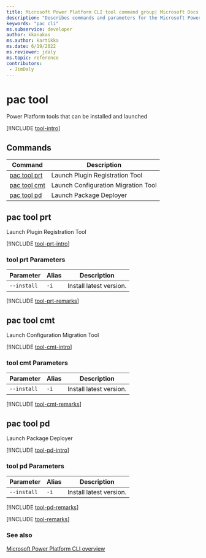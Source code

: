 ```yaml
---
title: Microsoft Power Platform CLI tool command group| Microsoft Docs
description: "Describes commands and parameters for the Microsoft Power Platform CLI tool command group."
keywords: "pac cli"
ms.subservice: developer
author: kkanakas
ms.author: kartikka
ms.date: 6/19/2022
ms.reviewer: jdaly
ms.topic: reference
contributors: 
 - JimDaly
---
```

<!-- 
Do not edit this file. 
This file is generated by a program and any changes will be overwritten when this topic is re-generated.
Use the include files to add additional content to this topic.
-->
# pac tool

Power Platform tools that can be installed and launched

[!INCLUDE [tool-intro](includes/tool-intro.md)]

## Commands

|Command|Description|
|---------|---------|
|[pac tool prt](#pac-tool-prt)|Launch Plugin Registration Tool|
|[pac tool cmt](#pac-tool-cmt)|Launch Configuration Migration Tool|
|[pac tool pd](#pac-tool-pd)|Launch Package Deployer|


## pac tool prt

Launch Plugin Registration Tool

[!INCLUDE [tool-prt-intro](includes/tool-prt-intro.md)]

### tool prt Parameters

|Parameter|Alias|Description|
|---------|---------|---------|
|`--install`|`-i`|Install latest version.|

[!INCLUDE [tool-prt-remarks](includes/tool-prt-remarks.md)]

## pac tool cmt

Launch Configuration Migration Tool

[!INCLUDE [tool-cmt-intro](includes/tool-cmt-intro.md)]

### tool cmt Parameters

|Parameter|Alias|Description|
|---------|---------|---------|
|`--install`|`-i`|Install latest version.|

[!INCLUDE [tool-cmt-remarks](includes/tool-cmt-remarks.md)]

## pac tool pd

Launch Package Deployer

[!INCLUDE [tool-pd-intro](includes/tool-pd-intro.md)]

### tool pd Parameters

|Parameter|Alias|Description|
|---------|---------|---------|
|`--install`|`-i`|Install latest version.|

[!INCLUDE [tool-pd-remarks](includes/tool-pd-remarks.md)]

[!INCLUDE [tool-remarks](includes/tool-remarks.md)]

### See also

[Microsoft Power Platform CLI overview](../introduction.md)